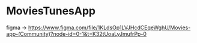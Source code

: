 # MoviesTunesApp

figma -> https://www.figma.com/file/1KLdsOp1LVJHcdCEqeWghU/Movies-app-(Community)?node-id=0-1&t=K32tUoaLyJmufrPp-0
